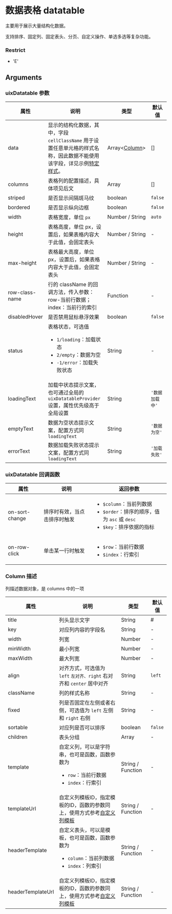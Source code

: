 # 数据表格 datatable

主要用于展示大量结构化数据。

支持排序、固定列、固定表头、分页、自定义操作、单选多选等复杂功能。

### Restrict
- 'E'

## Arguments

### uixDatatable 参数

| 属性 | 说明 | 类型 | 默认值 |
| --- | --- | --- | --- |
| data | 显示的结构化数据，其中，字段 `cellClassName` 用于设置任意单元格的样式名称，因此数据不能使用该字段，详见示例[特定样式](#datatable_customStyle)。 | Array<[Column](#column-%e6%8f%8f%e8%bf%b0)> | [] | 
| columns | 表格列的配置描述，具体项见后文 | Array | [] |
| striped | 是否显示间隔斑马纹 | boolean | `false` |
| bordered | 是否显示纵向边框 | boolean | `false` |
| width | 表格宽度，单位 `px` | Number / String | `auto` |
| height | 表格高度，单位 px，设置后，如果表格内容大于此值，会固定表头 | Number / String | - |
| max-height | 表格最大高度，单位 px，设置后，如果表格内容大于此值，会固定表头 | Number / String | - |
| row-class-name | 行的 className 的回调方法，传入参数：row-当前行数据；index：当前行的索引 | Function | - |
| disabledHover | 是否禁用鼠标悬浮效果 | boolean | `false` |
| status | 表格状态，可选值<ul><li>`1/loading`：加载状态</li><li>`2/empty`：数据为空</li><li>`-1/error`：加载失败状态</li></ul> | String | - |
| loadingText | 加载中状态提示文案，也可通过全局的`uixDatatableProvider`设置，属性优先级高于全局设置| String| `'数据加载中'` |
| emptyText | 数据为空状态提示文案，配置方式同`loadingText`| String| `'数据为空'` |
| errorText | 数据加载失败状态提示文案，配置方式同`loadingText`| String| `'加载失败'` |

### uixDatatable 回调函数

| 属性 | 说明 | 返回参数 |
| --- | --- | --- | 
| on-sort-change | 排序时有效，当点击排序时触发 | <ul><li>`$column`：当前列数据</li><li>`$order`：排序的顺序，值为 `asc` 或 `desc`</li><li>`$key`：排序依据的指标</li></ul> |
|on-row-click|单击某一行时触发|<ul><li>`$row`：当前行数据</li><li>`$index`：行索引</li></ul> |

### Column 描述
列描述数据对象，是 columns 中的一项

| 属性 | 说明 | 类型 | 默认值 |
| --- | --- | --- | --- |
| title | 列头显示文字 | String | # | 
| key | 对应列内容的字段名 | String | - |
| width | 列宽 | Number | - |
| minWidth | 最小列宽 | Number | - |
| maxWidth | 最大列宽 | Number | - |
| align | 对齐方式，可选值为 `left` `左对齐、right` 右对齐和 `center` 居中对齐 | String | `left` |
| className | 列的样式名称 | String | - |
| fixed | 列是否固定在左侧或者右侧，可选值为 `left` 左侧和 `right` 右侧 | String | - |
| sortable | 对应列是否可以排序 | boolean | `false` |
| children | 表头分组 | Array<Column> | - |
| template | 自定义列，可以是字符串，也可是函数，函数参数为<ul><li>`row`：当前行数据</li><li>`index`：行索引</li></ul> | String / Function | - |
| templateUrl | 自定义列模板ID，指定模板的ID，函数的参数同上，使用方式参考[自定义列模板](#datatable_customTemplate) | String / Function | - |
| headerTemplate | 自定义表头，可以是模板，也可是函数，函数参数为<ul><li>`column`：当前列数据</li><li>`index`：列索引</li></ul> | String / Function | - |
| headerTemplateUrl | 自定义列模板ID，指定模板的ID，函数的参数同上，使用方式参考[自定义列模板](#datatable_customHeader) | String / Function | - |